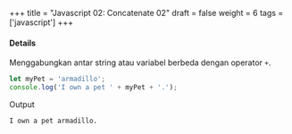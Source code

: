 +++
title = "Javascript 02: Concatenate 02"
draft = false
weight = 6
tags = ['javascript']
+++

#### Details

Menggabungkan antar string atau variabel berbeda dengan operator `+`.

```js
let myPet = 'armadillo';
console.log('I own a pet ' + myPet + '.'); 
```
Output
```cmd
I own a pet armadillo.
```
